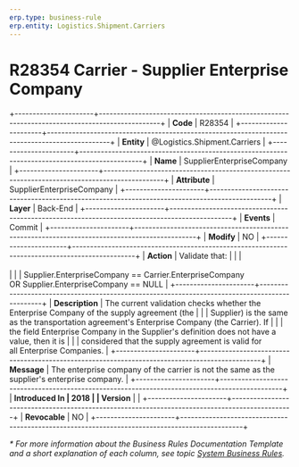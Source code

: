 ```yaml
---
erp.type: business-rule
erp.entity: Logistics.Shipment.Carriers
---
```


# R28354 Carrier - Supplier Enterprise Company
+----------------------+-----------------------------------------------------------------------------------------------+
| **Code**             | R28354                                                                                        |
+----------------------+-----------------------------------------------------------------------------------------------+
| **Entity**           | @Logistics.Shipment.Carriers                                                                  |
+----------------------+-----------------------------------------------------------------------------------------------+
| **Name**             | SupplierEnterpriseCompany                                                                     |
+----------------------+-----------------------------------------------------------------------------------------------+
| **Attribute**        | SupplierEnterpriseCompany                                                                     |
+----------------------+-----------------------------------------------------------------------------------------------+
| **Layer**            | Back-End                                                                                      |
+----------------------+-----------------------------------------------------------------------------------------------+
| **Events**           | Commit                                                                                        |
+----------------------+-----------------------------------------------------------------------------------------------+
| **Modify**           | NO                                                                                            |
+----------------------+-----------------------------------------------------------------------------------------------+
| **Action**           | Validate that:                                                                                |
|                      | <br/><br/>                                                                                    |
|                      | Supplier.EnterpriseCompany == Carrier.EnterpriseCompany OR Supplier.EnterpriseCompany == NULL |
+----------------------+-----------------------------------------------------------------------------------------------+
| **Description**      | The current validation checks whether the Enterprise Company of the supply agreement (the     |
|                      | Supplier) is the same as the transportation agreement\'s Enterprise Company (the Carrier). If |
|                      | the field Enterprise Company in the Supplier\'s definition does not have a value, then it is  |
|                      | considered that the supply agreement is valid for all Enterprise Companies.                   |
+----------------------+-----------------------------------------------------------------------------------------------+
| **Message**          | The enterprise company of the carrier is not the same as the supplier\'s enterprise company.  |
+----------------------+-----------------------------------------------------------------------------------------------+
| **Introduced In      | 2018                                                                                          |
| Version**            |                                                                                               |
+----------------------+-----------------------------------------------------------------------------------------------+
| **Revocable**        | NO                                                                                            |
+----------------------+-----------------------------------------------------------------------------------------------+

*\* For more information about the Business Rules Documentation Template and a short explanation of each column, see
topic [System Business Rules](../templates/template-description-system-business-rules.md).*
